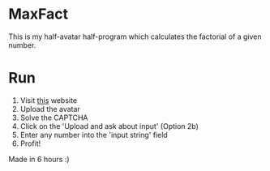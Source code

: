 # MaxFact
This is my half-avatar half-program which calculates the factorial of a given number.

# Run
1. Visit [this](https://www.bertnase.de/npiet/npiet-execute.php) website
2. Upload the avatar
3. Solve the CAPTCHA
4. Click on the 'Upload and ask about input' (Option 2b)
5. Enter any number into the 'input string' field
6. Profit!

Made in 6 hours :)
